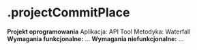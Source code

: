 # .projectCommitPlace
**Projekt oprogramowania**
Aplikacja: API Tool
Metodyka: Waterfall
**Wymagania funkcjonalne:**
...
**Wymagania niefunkcjonalne:**
...
